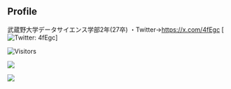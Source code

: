 ## Profile
武蔵野大学データサイエンス学部2年(27卒)
・Twitter→https://x.com/4fEgc
[![Twitter: 4fEgc](https://img.shields.io/twitter/follow/4fEgc?style=social)]


![Visitors](https://visitor-badge.glitch.me/badge?page_id=contiki9&left_color=gray&right_color=blue)

![](https://github-readme-stats.vercel.app/api/top-langs?username=tacho-bana&show_icons=true&locale=en&layout=compact)


![](https://skillicons.dev/icons?i=html,css,js,react,python,php,go,java,flask)